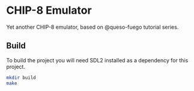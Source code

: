# CHIP-8 Emulator

Yet another CHIP-8 emulator, based on @queso-fuego tutorial series.

## Build

To build the project you will need SDL2 installed as a dependency for this project.

```bash
mkdir build
make
```


